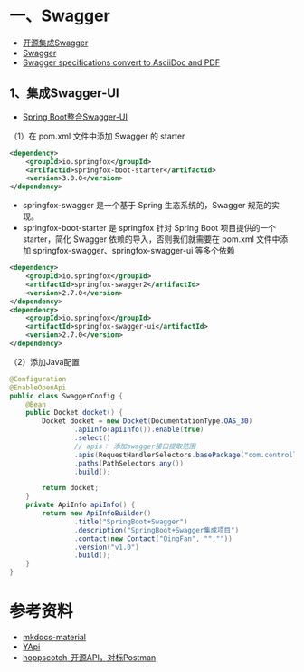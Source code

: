 # 一、Swagger

- [开源集成Swagger](https://swagger.io/tools/open-source/open-source-integrations/)
- [Swagger](https://swagger.io/)
- [Swagger specifications convert to AsciiDoc and PDF](https://blog.devgenius.io/swagger-specifications-convert-to-asciidoc-and-pdf-with-a-custom-font-8e734c6fdd8c)

## 1、集成Swagger-UI

- [Spring Boot整合Swagger-UI](https://javabetter.cn/springboot/swagger.html)
  
（1）在 pom.xml 文件中添加 Swagger 的 starter
```xml
<dependency>
    <groupId>io.springfox</groupId>
    <artifactId>springfox-boot-starter</artifactId>
    <version>3.0.0</version>
</dependency>
```
- springfox-swagger 是一个基于 Spring 生态系统的，Swagger 规范的实现。
- springfox-boot-starter 是 springfox 针对 Spring Boot 项目提供的一个 starter，简化 Swagger 依赖的导入，否则我们就需要在 pom.xml 文件中添加 springfox-swagger、springfox-swagger-ui 等多个依赖
```xml
<dependency>
    <groupId>io.springfox</groupId>
    <artifactId>springfox-swagger2</artifactId>
    <version>2.7.0</version>
</dependency>
<dependency>
    <groupId>io.springfox</groupId>
    <artifactId>springfox-swagger-ui</artifactId>
    <version>2.7.0</version>
</dependency>
```

（2）添加Java配置
```java
@Configuration
@EnableOpenApi
public class SwaggerConfig {
    @Bean
    public Docket docket() {
        Docket docket = new Docket(DocumentationType.OAS_30)
                .apiInfo(apiInfo()).enable(true)
                .select()
                // apis： 添加swagger接口提取范围
                .apis(RequestHandlerSelectors.basePackage("com.controller"))
                .paths(PathSelectors.any())
                .build();

        return docket;
    }
    private ApiInfo apiInfo() {
        return new ApiInfoBuilder()
                .title("SpringBoot+Swagger")
                .description("SpringBoot+Swagger集成项目")
                .contact(new Contact("QingFan", "",""))
                .version("v1.0")
                .build();
    }
}
```

# 参考资料

- [mkdocs-material](https://github.com/squidfunk/mkdocs-material)
- [YApi](https://github.com/YMFE/yapi)
- [hoppscotch-开源API，对标Postman](https://github.com/hoppscotch/hoppscotch)
